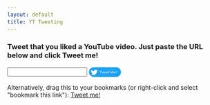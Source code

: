 ```yaml
---
layout: default
title: YT Tweeting
---
```

<script src="dentist.min.js"></script>
<script src="generate-tweet.js"></script>

### Tweet that you liked a YouTube video. Just paste the URL below and click Tweet me!

<div markdown="0">
<input id="yt-url-textbox" />
<a href="javascript:open_tweet_dialog(document.getElementById('yt-url-textbox').value,'AIzaSyCWi1MRJNSoxmu4XsUFwJDBj01ND_vP76U')" markdown="0"><img src="tweetme-button.png" style="width:75px;height:25px;vertical-align:middle;"></img></a>
</div>

Alternatively, drag this to your bookmarks (or right-click and select "bookmark this link"): <a href="javascript:window.open('https://nathaniel.fitzenrider.com/like-tweet-generator/?vidurl='+encodeURIComponent(document.URL))">Tweet me!</a>

<script>
var currentURL = document.URL;
var params = currentURL.extract();
if (typeof decodeURIComponent(params.vidurl) === 'string' || decodeURIComponent(params.vidurl) instanceof String) {
    open_tweet_dialog(decodeURIComponent(params.vidurl), 'AIzaSyCWi1MRJNSoxmu4XsUFwJDBj01ND_vP76U', false);
}
</script>